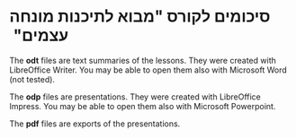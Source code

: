 # סיכומים לקורס "מבוא לתיכנות מונחה עצמים" &rlm;

The **odt** files are text summaries of the lessons. 
They were created with LibreOffice Writer. 
You may be able to open them also with Microsoft Word (not tested).

The **odp** files are presentations.
They were created with LibreOffice Impress.
You may be able to open them also with Microsoft Powerpoint.

The **pdf** files are exports of the presentations.
